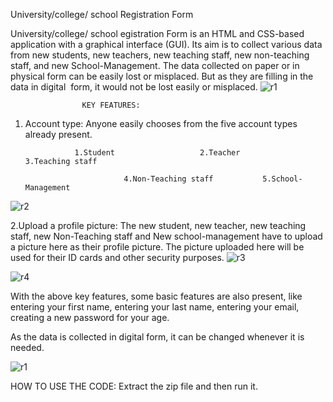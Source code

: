 University/college/ school Registration Form

University/college/ school egistration Form is an HTML and CSS-based application with a graphical interface (GUI).
Its aim is to collect various data from new students, new teachers, new teaching staff, new non-teaching staff, and new School-Management.
The data collected on paper or in physical form can be easily lost or misplaced. But as they are filling in the data in digital 
form, it would not be lost easily or misplaced.
![r1](https://github.com/Sibabratasahu/Graphical-user-interface-GUI-of-University-college-school-Registration-Form/assets/167105209/89638108-d767-419d-8e9b-12fea2a395ad)


                    KEY FEATURES:

1. Account type: Anyone easily chooses from the five account types already present. 
                   
                  1.Student                   2.Teacher                3.Teaching staff
                         
                             4.Non-Teaching staff           5.School-Management

![r2](https://github.com/Sibabratasahu/Graphical-user-interface-GUI-of-University-college-school-Registration-Form/assets/167105209/372c9276-5293-48ea-b0ad-51cf5b3c74f0)

2.Upload a profile picture: The new student, new teacher, new teaching staff, new Non-Teaching staff and New school-management have to upload a picture here as their profile picture. The picture uploaded here will
                            be used for their ID cards and other security purposes.
 ![r3](https://github.com/Sibabratasahu/Graphical-user-interface-GUI-of-University-college-school-Registration-Form/assets/167105209/b8614c04-7b4b-4d59-bb2c-8a43e3fc0bee)

![r4](https://github.com/Sibabratasahu/Graphical-user-interface-GUI-of-University-college-school-Registration-Form/assets/167105209/dac7374f-38b0-4a3c-829a-946277ba16ed)

With the above key features, some basic features are also present, like entering your first name, entering your last name, entering your email, creating a new password for your age.

As the data is collected in digital form, it can be changed whenever it is needed.

 ![r1](https://github.com/Sibabratasahu/Graphical-user-interface-GUI-of-University-college-school-Registration-Form/assets/167105209/62f00624-7a1f-4599-8426-3b8d83979c9b)

HOW TO USE THE CODE: Extract the zip file and then run it.
